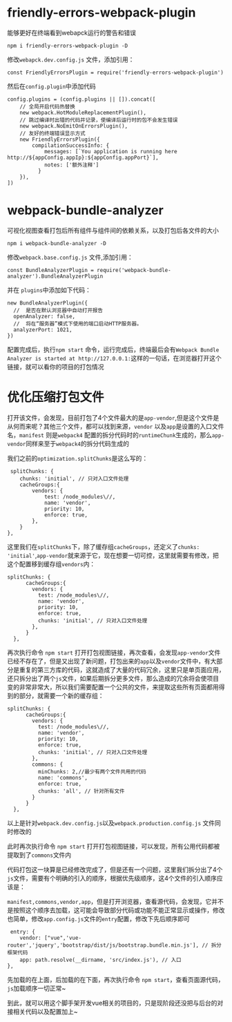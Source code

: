 # friendly-errors-webpack-plugin

能够更好在终端看到webapck运行的警告和错误

```
npm i friendly-errors-webpack-plugin -D
```

修改`webapck.dev.config.js` 文件，添加引用：

```
const FriendlyErrorsPlugin = require('friendly-errors-webpack-plugin')
```

然后在`config.plugin`中添加代码

```
config.plugins = (config.plugins || []).concat([
    // 全局开启代码热替换
    new webpack.HotModuleReplacementPlugin(),
    // 跳过编译时出错的代码并记录，使编译后运行时的包不会发生错误
    new webpack.NoEmitOnErrorsPlugin(),
    // 友好的终端错误显示方式
    new FriendlyErrorsPlugin({
        compilationSuccessInfo: {
            messages: [`You application is running here http://${appConfig.appIp}:${appConfig.appPort}`],
            notes: ['额外注释']
          }
    }),
])
```

# webpack-bundle-analyzer

可视化视图查看打包后所有组件与组件间的依赖关系，以及打包后各文件的大小

```
npm i webpack-bundle-analyzer -D
```

修改`webpack.base.config.js` 文件,添加引用：

```
const BundleAnalyzerPlugin = require('webpack-bundle-analyzer').BundleAnalyzerPlugin
```
并在 `plugins`中添加如下代码：

```
new BundleAnalyzerPlugin({
  //  是否在默认浏览器中自动打开报告
  openAnalyzer: false,
  //  将在“服务器”模式下使用的端口启动HTTP服务器。
  analyzerPort: 1021, 
})
```

配置完成后，执行`npm start` 命令，运行完成后，终端最后会有`Webpack Bundle Analyzer is started at http://127.0.0.1:`这样的一句话，在浏览器打开这个链接，就可以看你的项目的打包情况

# 优化压缩打包文件

打开该文件，会发现，目前打包了4个文件最大的是`app-vendor`,但是这个文件是从何而来呢？其他三个文件，都可以找到来源，`vendor` 以及`app`是设置的入口文件名，`manifest` 则是`webpack4` 配置的拆分代码时的`runtimeChunk`生成的，那么`app-vendor`同样来至于`webpack4`的拆分代码生成的


我们之前的`optimization.splitChunks`是这么写的：

```
 splitChunks: {
    chunks: 'initial', // 只对入口文件处理
    cacheGroups:{
        vendors: {
            test: /node_modules\//,
            name: 'vendor',
            priority: 10,
            enforce: true,
        },
    }
},
```

这里我们在`splitChunks`下，除了缓存组`cacheGroups`，还定义了`chunks: 'initial'`,`app-vendor`就来源于它，现在想要一切可控，这里就需要有修改，把这个配置移到缓存组`vendors`内：

```
splitChunks: {
      cacheGroups:{
        vendors: { 
          test: /node_modules\//,
          name: 'vendor',
          priority: 10,
          enforce: true,
          chunks: 'initial', // 只对入口文件处理
        },
      }
  },
```

再次执行命令 `npm start` 打开打包视图链接，再次查看，会发现`app-vendor`文件已经不存在了，但是又出现了新问题，打包出来的`app`以及`vendor`文件中，有大部分是重复的第三方库的代码，这就造成了大量的代码冗余，这里只是单页面应用，还只拆分出了两个`js`文件，如果后期拆分更多文件，那么造成的冗余将会使项目变的非常非常大，所以我们需要配置一个公共的文件，来提取这些所有页面都用得到的部分，就需要一个新的缓存组：

```
splitChunks: {
      cacheGroups:{
        vendors: { 
          test: /node_modules\//,
          name: 'vendor',
          priority: 10,
          enforce: true,
          chunks: 'initial', // 只对入口文件处理
        },
        commons: {
          minChunks: 2,//最少有两个文件共用的代码
          name: 'commons',
          enforce: true,
          chunks: 'all', // 针对所有文件
        }
      }
  },
```

以上是针对`webpack.dev.config.js`以及`webpack.production.config.js` 文件同时修改的

此时再次执行命令 `npm start` 打开打包视图链接，可以发现，所有公用代码都被提取到了`commons`文件内

代码打包这一块算是已经修改完成了，但是还有一个问题，这里我们拆分出了4个`js`文件，需要有个明确的引入的顺序，根据优先级顺序，这4个文件的引入顺序应该是：

`manifest,commons,vendor,app`，但是打开浏览器，查看源代码，会发现，它并不是按照这个顺序去加载，这可能会导致部分代码或功能不能正常显示或操作，修改也简单，修改`app.config.js`文件的`entry`配置，修改下先后顺序即可

```
 entry: {
    vendor: ["vue",'vue-router','jquery','bootstrap/dist/js/bootstrap.bundle.min.js'], // 拆分框架代码
    app: path.resolve(__dirname, 'src/index.js'), // 入口
},
```
先加载的在上面，后加载的在下面，再次执行命令 `npm start`，查看页面源代码，`js`加载顺序一切正常~

到此，就可以用这个脚手架开发vue相关的项目的，只是现阶段还没把与后台的对接相关代码以及配置加上~
